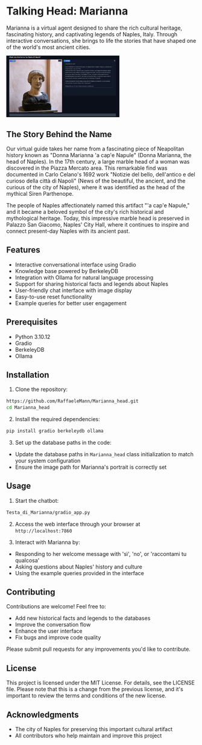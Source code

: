 # Talking Head: Marianna

Marianna is a virtual agent designed to share the rich cultural heritage, fascinating history, and captivating legends of Naples, Italy. Through interactive conversations, she brings to life the stories that have shaped one of the world's most ancient cities.

<img src="Testa_di_Marianna/app_images/schemata_app.png" alt="Chat con Marianna - La Testa di Napoli" width="300"/>

## The Story Behind the Name

Our virtual guide takes her name from a fascinating piece of Neapolitan history known as "Donna Marianna 'a cap'e Napule" (Donna Marianna, the head of Naples). In the 17th century, a large marble head of a woman was discovered in the Piazza Mercato area. This remarkable find was documented in Carlo Celano's 1692 work "Notizie del bello, dell'antico e del curioso della città di Napoli" (News of the beautiful, the ancient, and the curious of the city of Naples), where it was identified as the head of the mythical Siren Parthenope.

The people of Naples affectionately named this artifact "'a cap'e Napule," and it became a beloved symbol of the city's rich historical and mythological heritage. Today, this impressive marble head is preserved in Palazzo San Giacomo, Naples' City Hall, where it continues to inspire and connect present-day Naples with its ancient past.

## Features

- Interactive conversational interface using Gradio
- Knowledge base powered by BerkeleyDB
- Integration with Ollama for natural language processing
- Support for sharing historical facts and legends about Naples
- User-friendly chat interface with image display
- Easy-to-use reset functionality
- Example queries for better user engagement

## Prerequisites

- Python 3.10.12
- Gradio
- BerkeleyDB
- Ollama

## Installation

1. Clone the repository:
```bash
https://github.com/RaffaeleMann/Marianna_head.git
cd Marianna_head
```

2. Install the required dependencies:
```bash
pip install gradio berkeleydb ollama
```

3. Set up the database paths in the code:
- Update the database paths in `Marianna_head` class initialization to match your system configuration
- Ensure the image path for Marianna's portrait is correctly set

## Usage

1. Start the chatbot:
```bash
Testa_di_Marianna/gradio_app.py
```

2. Access the web interface through your browser at `http://localhost:7860`

3. Interact with Marianna by:
- Responding to her welcome message with 'sì', 'no', or 'raccontami tu qualcosa'
- Asking questions about Naples' history and culture
- Using the example queries provided in the interface


## Contributing

Contributions are welcome! Feel free to:
- Add new historical facts and legends to the databases
- Improve the conversation flow
- Enhance the user interface
- Fix bugs and improve code quality

Please submit pull requests for any improvements you'd like to contribute.

## License

This project is licensed under the MIT License. For details, see the LICENSE file. Please note that this is a change from the previous license, and it's important to review the terms and conditions of the new license.

## Acknowledgments

- The city of Naples for preserving this important cultural artifact
- All contributors who help maintain and improve this project
